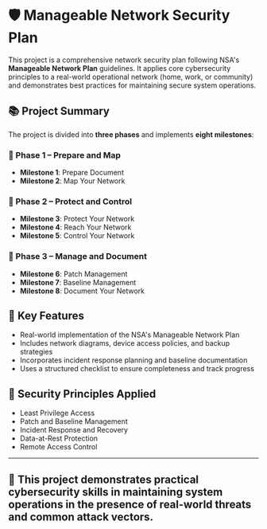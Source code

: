 # 🛡️ Manageable Network Security Plan

This project is a comprehensive network security plan following NSA's **Manageable Network Plan** guidelines. It applies core cybersecurity principles to a real-world operational network (home, work, or community) and demonstrates best practices for maintaining secure system operations.

## 📚 Project Summary

The project is divided into **three phases** and implements **eight milestones**:

### 📌 Phase 1 – Prepare and Map 
- **Milestone 1**: Prepare Document
- **Milestone 2**: Map Your Network

### 📌 Phase 2 – Protect and Control 
- **Milestone 3**: Protect Your Network
- **Milestone 4**: Reach Your Network
- **Milestone 5**: Control Your Network

### 📌 Phase 3 – Manage and Document 
- **Milestone 6**: Patch Management
- **Milestone 7**: Baseline Management
- **Milestone 8**: Document Your Network

## 🧩 Key Features

- Real-world implementation of the NSA's Manageable Network Plan
- Includes network diagrams, device access policies, and backup strategies
- Incorporates incident response planning and baseline documentation
- Uses a structured checklist to ensure completeness and track progress


## 🔐 Security Principles Applied

- Least Privilege Access
- Patch and Baseline Management
- Incident Response and Recovery
- Data-at-Rest Protection
- Remote Access Control

---

## 🔐 This project demonstrates practical cybersecurity skills in maintaining system operations in the presence of real-world threats and common attack vectors.

